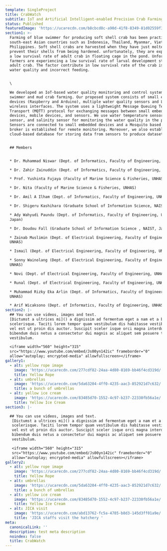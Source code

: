 ```yaml
---
template: SingleProject
title: CrabWatch
subtitle: IoT and Artificial Intelligent-enabled Precision Crab Farming System
status: Published
featuredImage: 'https://ucarecdn.com/b8cbcd8c-a90d-41f8-8349-81d02559f3aa/'
section1: >-
  Farming of blue swimmer for producing soft shell crab has been practiced in
  south-east Asian countries such as Indonesia, Thailand, Myanmar, Vietnam, and
  Philippines. Soft shell crabs are harvested when they have just molted to
  prevent their shells from being hardened. unfortunately, they are experiencing
  a low survival rate of adult crab in floating cage in the pond. Unfortunately,
  farmers are experiencing a low survival rate of larval development stage and
  adult crab. The factor contribute in low survival rate of the crab is a poor
  water quality and incorrect feeding.


  \

  We developed an IoT-based water quality monitoring and control system for blue
  swimmer and mud crab farming. Our proposed system consists of small embedded
  devices (Raspberry and Arduino), multiple water quality sensors and LoRa
  wireless interfaces. The system uses a lightweight Message Queuing Telemetry
  Transport (MQTT) protocol for exchanging messages between small embedded
  devices, mobile devices, and sensors. We use water temperature sensor, pH
  sensor, and salinity sensor for monitoring the water quality in the pond.
  Sensors are connected to small embedded devices and a Mosquito based MQTT
  broker is established for remote monitoring. Moreover, we also established a
  cloud-based database for storing data from sensors to produce datasets.


  ## Members


  * Dr. Muhammad Niswar (Dept. of Informatics, Faculty of Engineering, UNHAS)

  * Dr. Zahir Zainuddin (Dept. of Informatics, Faculty of Engineering, UNHAS)

  * Prof. Yushinta Fujaya (Faculty of Marine Science & Fisheries, UNHAS)

  * Dr. Nita (Faculty of Marine Science & Fisheries, UNHAS)

  * Dr. Amil A Ilham (Dept. of Informatics, Faculty of Engineering, UNHAS)

  * Dr. Shigeru Kashihara (Graduate School of Information Science, NAIST, Japan)

  * Ady Wahyudi Paundu (Dept. of Informatics, Faculty of Engineering, UNHAS,
  Japan)

  * Dr. Doudou Fall (Graduate School of Information Science , NAIST, Japan)

  * Zainab Muslimin (Dept. of Electrical Engineering, Faculty of Engineering,
  UNHAS)

  * Ismail (Dept. of Electrical Engineering, Faculty of Engineering, UNHAS)

  * Sonny Wainolang (Dept. of Electrical Engineering, Faculty of Engineering,
  UNHAS)

  * Novi (Dept. of Electrical Engineering, Faculty of Engineering, UNHAS)

  * Runal (Dept. of Electrical Engineering, Faculty of Engineering, UNHAS) 

  * Muhammad Rizky Eka Arlin (Dept. of Informatics, Faculty of Engineering,
  UNHAS)

  * Arif Wicaksono (Dept. of Informatics, Faculty of Engineering, UNHAS)
section2: |-
  ## You can use videos, images and text.
  [Dictumst a ultrices mi]() a dignissim ad fermentum eget a nam et a blandit
  scelerisque. Taciti lorem tempor quam vestibulum dis habitasse vestibulum diam
  vel est ut proin dis auctor. Suscipit sceler isque orci magna interdum vel
  bibendum duis netus a consectetur dui magnis ac aliquet sem posuere tincidunt
  vestibulum.

  <iframe width="560" height="315"
  src="https://www.youtube.com/embed/Js00yn142ic" frameborder="0"
  allow="autoplay; encrypted-media" allowfullscreen></iframe>
gallery1:
  - alt: yellow rope image
    image: 'https://ucarecdn.com/277cdf82-24aa-4d80-8169-bb46f4cd319d/'
    title: Yellow Rope
  - alt: umbrellas
    image: 'https://ucarecdn.com/5da63204-4ff0-4235-aac3-852921d7c632/'
    title: a bunch of umbrellas
  - alt: yellow ice cream
    image: 'https://ucarecdn.com/83485d70-1552-4c97-b237-22330fb56a1e/'
    title: Yellow Ice Cream
section3: |-

  ## You can use videos, images and text.
   [Dictumst a ultrices mi]() a dignissim ad fermentum eget a nam et a blandit
   scelerisque. Taciti lorem tempor quam vestibulum dis habitasse vestibulum diam
   vel est ut proin dis auctor. Suscipit sceler isque orci magna interdum vel
   bibendum duis netus a consectetur dui magnis ac aliquet sem posuere tincidunt
   vestibulum.

   <iframe width="560" height="315"
   src="https://www.youtube.com/embed/Js00yn142ic" frameborder="0"
   allow="autoplay; encrypted-media" allowfullscreen></iframe>
gallery2:
  - alt: yellow rope image
    image: 'https://ucarecdn.com/277cdf82-24aa-4d80-8169-bb46f4cd319d/'
    title: Yellow Rope
  - alt: umbrellas
    image: 'https://ucarecdn.com/5da63204-4ff0-4235-aac3-852921d7c632/'
    title: a bunch of umbrellas
  - alt: yellow ice cream
    image: 'https://ucarecdn.com/83485d70-1552-4c97-b237-22330fb56a1e/'
    title: Yellow Ice Cream
  - alt: JICA visit
    image: 'https://ucarecdn.com/abd13762-fc5a-4785-b8d3-145d3ff01a9e/'
    title: 'JICA staffs visit the hatchery '
meta:
  canonicalLink: ''
  description: test meta description
  noindex: false
  title: CrabWatch
---
```


